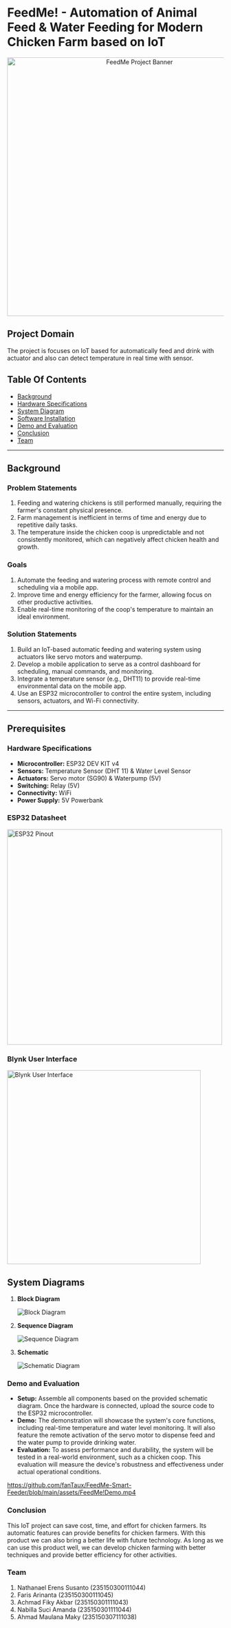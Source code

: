 # FeedMe! - Automation of Animal Feed & Water Feeding for Modern Chicken Farm based on IoT

<p align="center">
  <img src="https://github.com/user-attachments/assets/fed6c4f2-d08b-470d-a71d-a3c96022bd6b" alt="FeedMe Project Banner" width="600">
</p>

## Project Domain
The project is focuses on IoT based for automatically feed and drink with actuator and also can detect temperature in real time with sensor.

## Table Of Contents
- [Background](#background)
- [Hardware Specifications](#hardware-specifications)
- [System Diagram](#system-diagram)
- [Software Installation](#software-installation)
- [Demo and Evaluation](#demo-and-evaluation)
- [Conclusion](#conclusion)
- [Team](#team)

---

## Background


### Problem Statements
1. Feeding and watering chickens is still performed manually, requiring the farmer's constant physical presence.
2. Farm management is inefficient in terms of time and energy due to repetitive daily tasks.
3. The temperature inside the chicken coop is unpredictable and not consistently monitored, which can negatively affect chicken health and growth.
   
### Goals
1. Automate the feeding and watering process with remote control and scheduling via a mobile app.
2. Improve time and energy efficiency for the farmer, allowing focus on other productive activities.
3. Enable real-time monitoring of the coop's temperature to maintain an ideal environment.

### Solution Statements
1. Build an IoT-based automatic feeding and watering system using actuators like servo motors and waterpump.
2. Develop a mobile application to serve as a control dashboard for scheduling, manual commands, and monitoring.
3. Integrate a temperature sensor (e.g., DHT11) to provide real-time environmental data on the mobile app.
4. Use an ESP32 microcontroller to control the entire system, including sensors, actuators, and Wi-Fi connectivity.

---

## Prerequisites

### Hardware Specifications

- **Microcontroller:** ESP32 DEV KIT v4
- **Sensors:** Temperature Sensor (DHT 11) & Water Level Sensor
- **Actuators:** Servo motor (SG90) & Waterpump (5V)
- **Switching:** Relay (5V)
- **Connectivity:** WiFi
- **Power Supply:** 5V Powerbank

### ESP32 Datasheet
<img src="assets/esp32v4pinout.png" alt="ESP32 Pinout" width="500">

### Blynk User Interface
<img src="assets/blynk.jpg" alt="Blynk User Interface" width="450">

## System Diagrams

1.  **Block Diagram**

    ![Block Diagram](assets/blockdiagram.jpg)

2.  **Sequence Diagram**

    ![Sequence Diagram](assets/sequencediagram.jpg)

3.  **Schematic**

    ![Schematic Diagram](assets/Schematic.jpg)


### Demo and Evaluation

- **Setup:** Assemble all components based on the provided schematic diagram. Once the hardware is connected, upload the source code to the ESP32 microcontroller.
- **Demo:** The demonstration will showcase the system's core functions, including real-time temperature and water level monitoring. It will also feature the remote activation of the servo motor to dispense feed and the water pump to provide drinking water.
- **Evaluation:** To assess performance and durability, the system will be tested in a real-world environment, such as a chicken coop. This evaluation will measure the device's robustness and effectiveness under actual operational conditions.

https://github.com/fanTaux/FeedMe-Smart-Feeder/blob/main/assets/FeedMe!Demo.mp4

### Conclusion
This IoT project can save cost, time, and effort for chicken farmers. Its automatic features can provide benefits for chicken farmers. With this product we can also bring a better life with future technology. As long as we can use this product well, we can develop chicken farming with better techniques and provide better efficiency for other activities.

### Team
1. Nathanael Erens Susanto  (235150300111044)
2. Faris Arinanta           (235150300111045)
3. Achmad Fiky Akbar        (235150301111043)
4. Nabilla Suci Amanda      (235150301111044)
5. Ahmad Maulana Maky       (235150307111038)
